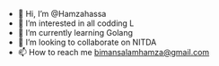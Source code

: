 - 👋 Hi, I’m @Hamzahassa
- 👀 I’m interested in all codding L
- 🌱 I’m currently learning Golang
- 💞️ I’m looking to collaborate on NITDA
- 📫 How to reach me bimansalamhamza@gmail.com

<!---
Hamzahassa/Hamzahassa is a ✨ special ✨ repository because its `README.md` (this file) appears on your GitHub profile.
You can click the Preview link to take a look at your changes.
--->
